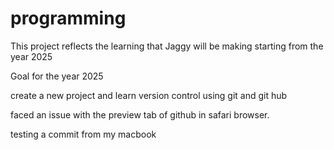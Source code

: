 # programming

This project reflects the learning that Jaggy will be making starting from the year 2025

Goal for the year 2025

create a new project and learn version control using git and git hub

faced an issue with the preview tab of github in safari browser.

testing a commit from my macbook
